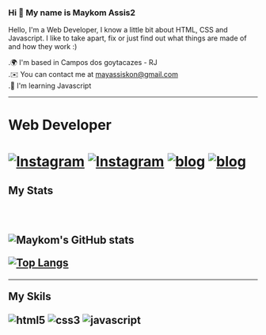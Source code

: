 
### Hi 👋 My name is Maykom Assis2

Hello, I'm a Web Developer, I know a little bit about HTML, CSS and Javascript. I like to take apart, fix or just find out what things are made of and how they work :)

.🌍  I'm based in Campos dos goytacazes - RJ <br>
.✉️  You can contact me at mayassiskon@gmail.com <br>
.🧠  I'm learning Javascript <br> 


<hr>

<h1>Web Developer<h1>



[![Instagram](https://img.shields.io/badge/Instagram-E4405F?style=for-the-badge&logo=instagram&logoColor=white)](https://www.instagram.com/maykomassis/?hl=pt-br)
[![Instagram](https://img.shields.io/badge/Twitter-1DA1F2?style=for-the-badge&logo=twitter&logoColor=white)](https://twitter.com/maykomassis)
[![blog](https://img.shields.io/badge/LinkedIn-0077B5?style=for-the-badge&logo=linkedin&logoColor=white)](https://img.shields.io/badge/GitHub-100000?style=for-the-badge&logo=github&logoColor=white)
[![blog](https://img.shields.io/badge/GitHub-100000?style=for-the-badge&logo=github&logoColor=white)](https://github.com/MaykomAssis)



<h2>My Stats<h2><br>

![Maykom's GitHub stats](https://github-readme-stats.vercel.app/api?username=MaykomAssis&show_icons=true&theme=radical)

[![Top Langs](https://github-readme-stats.vercel.app/api/top-langs/?username=MaykomAssis&layout=compact)](https://github.com/anuraghazra/github-readme-stats)

<hr>

My Skils


<div style="display: inline_block">
    <img align="center" alt="html5" src="https://img.shields.io/badge/HTML5-E34F26?style=for-the-badge&logo=html5&logoColor=white" />
     <img align="center" alt="css3" src="https://img.shields.io/badge/CSS3-1572B6?style=for-the-badge&logo=css3&logoColor=white" />
      <img align="center" alt="javascript" src="https://img.shields.io/badge/JavaScript-323330?style=for-the-badge&logo=javascript&logoColor=F7DF1E" />
</div>
